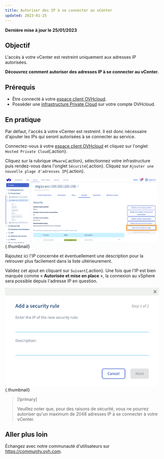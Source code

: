 ```yaml
---
title: Autoriser des IP à se connecter au vCenter
updated: 2023-01-25
---
```


**Dernière mise à jour le 25/01/2023**

## Objectif

L'accès à votre vCenter est restreint uniquement aux adresses IP autorisées.

**Découvrez comment autoriser des adresses IP à se connecter au vCenter.**

## Prérequis

* Être connecté à votre [espace client OVHcloud](https://ca.ovh.com/auth/?action=gotomanager&from=https://www.ovh.com/ca/fr/&ovhSubsidiary=qc).
* Posséder une [infrastructure Private Cloud](https://www.ovhcloud.com/fr-ca/enterprise/products/hosted-private-cloud/) sur votre compte OVHcloud.

## En pratique

Par défaut, l'accès à votre vCenter est restreint. Il est donc nécessaire d'ajouter les IPs qui seront autorisées à se connecter au service.

Connectez-vous à votre [espace client OVHcloud](https://ca.ovh.com/auth/?action=gotomanager&from=https://www.ovh.com/ca/fr/&ovhSubsidiary=qc) et cliquez sur l'onglet `Hosted Private Cloud`{.action}. 

Cliquez sur la rubrique `VMware`{.action}, sélectionnez votre infrastructure puis rendez-vous dans l'onglet `Sécurité`{.action}. Cliquez sur `Ajouter une nouvelle plage d'adresses IP`{.action}.

![vCenter](images/restrictIP.JPG){.thumbnail}

Rajoutez ici l'IP concernée et éventuellement une description pour la retrouver plus facilement dans la liste ultérieurement.

Validez cet ajout en cliquant sur `Suivant`{.action}. Une fois que l'IP est bien marquée comme « **Autorisée et mise en place** », la connexion au vSphere sera possible depuis l'adresse IP en question.

![vCenter](images/restrictIP2.JPG){.thumbnail}

> [!primary]
>
> Veuillez noter que, pour des raisons de sécurité, vous ne pourrez autoriser qu'un maximum de 2048 adresses IP à se connecter à votre vCenter.
>

## Aller plus loin

Échangez avec notre communauté d'utilisateurs sur <https://community.ovh.com>.
